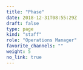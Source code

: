 ```yaml
---
title: "Phase"
date: 2018-12-31T08:55:29Z
draft: false
type: page
kind: "staff"
role: "Operations Manager"
favorite_channels: ""
weight: 5
no_link: true
---
```


